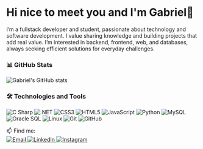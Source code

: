 # Hi nice to meet you and I'm Gabriel👋

I’m a fullstack developer and student, passionate about technology and software development.
I value sharing knowledge and building projects that add real value.
I’m interested in backend, frontend, web, and databases, always seeking efficient solutions for everyday challenges.

### 📊 GitHub Stats

![Gabriel's GitHub stats](https://github-readme-stats.vercel.app/api?username=d30d4t0&show_icons=true&theme=tokyonight)

### 🛠️ Technologies and Tools

![C Sharp](https://img.shields.io/badge/-C%23-239120?style=flat&logo=c-sharp&logoColor=fff)
![.NET](https://img.shields.io/badge/-.NET-512BD4?style=flat&logo=dotnet&logoColor=fff)
![CSS3](https://img.shields.io/badge/-CSS3-1572B6?style=flat&logo=css3&logoColor=fff)
![HTML5](https://img.shields.io/badge/-HTML5-E34F26?style=flat&logo=html5&logoColor=fff)
![JavaScript](https://img.shields.io/badge/-JavaScript-F7DF1E?style=flat&logo=javascript&logoColor=000)
![Python](https://img.shields.io/badge/-Python-3776AB?style=flat&logo=python&logoColor=fff)
![MySQL](https://img.shields.io/badge/-MySQL-4479A1?style=flat&logo=mysql&logoColor=fff)
![Oracle SQL](https://img.shields.io/badge/-Oracle_SQL-F80000?style=flat&logo=oracle&logoColor=fff)
![Linux](https://img.shields.io/badge/-Linux-FCC624?style=flat&logo=linux&logoColor=000)
![Git](https://img.shields.io/badge/-Git-F05032?style=flat&logo=git&logoColor=fff)
![GitHub](https://img.shields.io/badge/-GitHub-181717?style=flat&logo=github&logoColor=fff)

📫 Find me:  
<a href="mailto:seuemail@gmail.com" title="Email">
  <img src="https://img.shields.io/badge/Email-D14836?style=for-the-badge&logo=gmail&logoColor=white" alt="Email" />
</a>
<a href="https://linkedin.com/in/seuusuario" target="_blank" title="LinkedIn">
  <img src="https://img.shields.io/badge/LinkedIn-0A66C2?style=for-the-badge&logo=linkedin&logoColor=white" alt="LinkedIn" />
</a>
<a href="https://instagram.com/seuusuario" target="_blank" title="Instagram">
  <img src="https://img.shields.io/badge/Instagram-E4405F?style=for-the-badge&logo=instagram&logoColor=white" alt="Instagram" />
</a>


